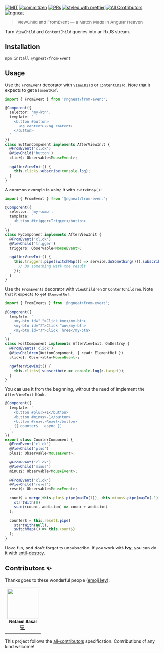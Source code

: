 [![MIT](https://img.shields.io/packagist/l/doctrine/orm.svg?style=flat-square)]()
[![commitizen](https://img.shields.io/badge/commitizen-friendly-brightgreen.svg?style=flat-square)]()
[![PRs](https://img.shields.io/badge/PRs-welcome-brightgreen.svg?style=flat-square)]()
[![styled with prettier](https://img.shields.io/badge/styled_with-prettier-ff69b4.svg?style=flat-square)](https://github.com/prettier/prettier)
[![All Contributors](https://img.shields.io/badge/all_contributors-1-orange.svg?style=flat-square)](#contributors-)
[![ngneat](https://img.shields.io/badge/@-ngneat-383636?style=flat-square&labelColor=8f68d4)](https://github.com/ngneat/)

> ViewChild and FromEvent — a Match Made in Angular Heaven

Turn `ViewChild` and `ContentChild` queries into an RxJS stream.

## Installation
`npm install @ngneat/from-event`

## Usage
Use the `FromEvent` decorator with `ViewChild` or `ContentChild`. Note that it expects to get `ElementRef`.

```ts
import { FromEvent } from '@ngneat/from-event';

@Component({
  selector: 'my-btn',
  template: `
    <button #button>
      <ng-content></ng-content>
    </button>
  `
})
class ButtonComponent implements AfterViewInit {
  @FromEvent('click')
  @ViewChild('button') 
  click$: Observable<MouseEvent>;

  ngAfterViewInit() {
    this.click$.subscribe(console.log);
  }
}
```

A common example is using it with `switchMap()`:

```ts
import { FromEvent } from '@ngneat/from-event';

@Component({
  selector: 'my-comp',
  template: `
    <button #trigger>Trigger</button>
  `
})
class MyComponent implements AfterViewInit {
  @FromEvent('click')
  @ViewChild('trigger') 
  trigger$: Observable<MouseEvent>;

  ngAfterViewInit() {
    this.trigger$.pipe(switchMap(() => service.doSomething())).subscribe(result => {
      // Do something with the result
    });
  }
}
```


Use the `FromEvents` decorator with `ViewChildren` or `ContentChildren`. Note that it expects to get `ElementRef`.

```ts
import { FromEvents } from '@ngneat/from-event';

@Component({
  template: `
    <my-btn id="1">Click One</my-btn>
    <my-btn id="2">Click Two</my-btn>
    <my-btn id="3">Click Three</my-btn>
  `
})
class HostComponent implements AfterViewInit, OnDestroy {
  @FromEvents('click')
  @ViewChildren(ButtonComponent, { read: ElementRef }) 
  clicks$: Observable<MouseEvent>;

  ngAfterViewInit() {
    this.clicks$.subscribe(e => console.log(e.target));
  }
}
```

You can use it from the beginning, without the need of implement the `AfterViewInit` hook.

```ts
@Component({
  template: `
    <button #plus>+1</button>
    <button #minus>-1</button>
    <button #reset>Reset</button>
    {{ counter$ | async }}
  `,
})
export class CounterComponent {
  @FromEvent('click')
  @ViewChild('plus')
  plus$: Observable<MouseEvent>;

  @FromEvent('click')
  @ViewChild('minus')
  minus$: Observable<MouseEvent>;

  @FromEvent('click')
  @ViewChild('reset')
  reset$: Observable<MouseEvent>;

  count$ = merge(this.plus$.pipe(mapTo(1)), this.minus$.pipe(mapTo(-1))).pipe(
    startWith(0),
    scan((count, addition) => count + addition)
  );

  counter$ = this.reset$.pipe(
    startWith(null),
    switchMap(() => this.count$)
  );
}
```

Have fun, and don't forget to unsubscribe. If you work with **Ivy**, you can do it with [until-destroy](https://github.com/ngneat/until-destroy).

## Contributors ✨

Thanks goes to these wonderful people ([emoji key](https://allcontributors.org/docs/en/emoji-key)):

<!-- ALL-CONTRIBUTORS-LIST:START - Do not remove or modify this section -->
<!-- prettier-ignore-start -->
<!-- markdownlint-disable -->
<table>
  <tr>
    <td align="center"><a href="https://www.netbasal.com"><img src="https://avatars1.githubusercontent.com/u/6745730?v=4" width="100px;" alt=""/><br /><sub><b>Netanel Basal</b></sub></a><br /><a href="https://github.com/@ngneat/from-event/commits?author=NetanelBasal" title="Code">💻</a></td>
  </tr>
</table>

<!-- markdownlint-enable -->
<!-- prettier-ignore-end -->
<!-- ALL-CONTRIBUTORS-LIST:END -->

This project follows the [all-contributors](https://github.com/all-contributors/all-contributors) specification. Contributions of any kind welcome!
